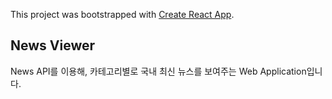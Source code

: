 This project was bootstrapped with [Create React App](https://github.com/facebook/create-react-app).

## News Viewer

News API를 이용해, 카테고리별로 국내 최신 뉴스를 보여주는 Web Application입니다.